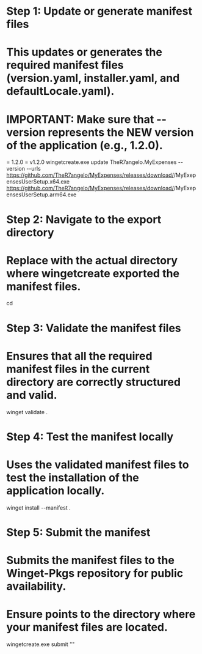 # Step 1: Update or generate manifest files
# This updates or generates the required manifest files (version.yaml, installer.yaml, and defaultLocale.yaml).
# IMPORTANT: Make sure that --version represents the NEW version of the application (e.g., 1.2.0).

<NEW VERSION> = 1.2.0
<NEW VERSION TAG> = v1.2.0
wingetcreate.exe update TheR7angelo.MyExpenses --version <NEW VERSION> --urls https://github.com/TheR7angelo/MyExpenses/releases/download/<NEW VERSION TAG>/MyExepensesUserSetup.x64.exe https://github.com/TheR7angelo/MyExpenses/releases/download/<NEW VERSION TAG>/MyExepensesUserSetup.arm64.exe

# Step 2: Navigate to the export directory <PATH>
# Replace <PATH> with the actual directory where wingetcreate exported the manifest files.
cd <PATH>

# Step 3: Validate the manifest files
# Ensures that all the required manifest files in the current directory are correctly structured and valid.
winget validate .

# Step 4: Test the manifest locally
# Uses the validated manifest files to test the installation of the application locally.
winget install --manifest .

# Step 5: Submit the manifest
# Submits the manifest files to the Winget-Pkgs repository for public availability.
# Ensure <PATH> points to the directory where your manifest files are located.
wingetcreate.exe submit "<PATH>"